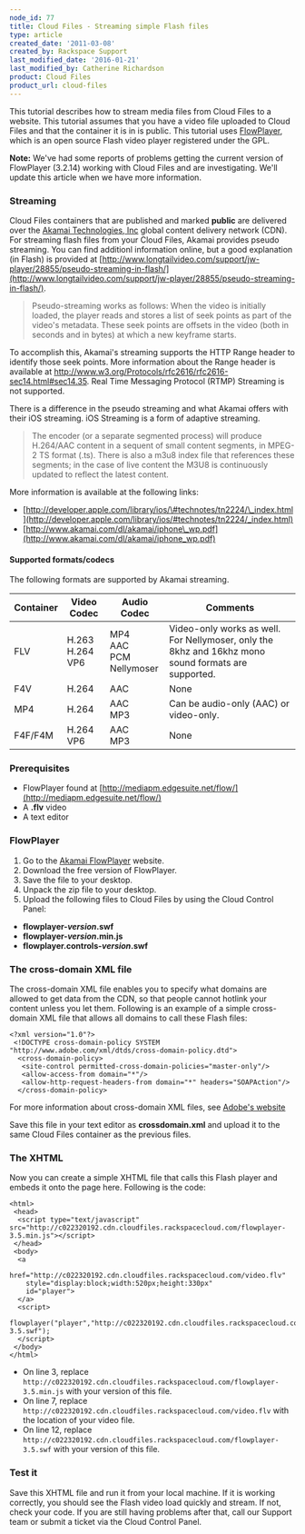 ```yaml
---
node_id: 77
title: Cloud Files - Streaming simple Flash files
type: article
created_date: '2011-03-08'
created_by: Rackspace Support
last_modified_date: '2016-01-21'
last_modified_by: Catherine Richardson
product: Cloud Files
product_url: cloud-files
---
```


This tutorial describes how to stream media files from Cloud Files to a website. This tutorial assumes that you have a video file uploaded to Cloud Files and that the container it is in is public. This tutorial uses [FlowPlayer](http://flowplayer.org), which is an open source Flash video player registered under the GPL.

**Note:** We've had some reports of problems getting the current version of FlowPlayer (3.2.14) working with Cloud Files and are investigating. We'll update this article when we have more information.


### <a name="streaming"></a>Streaming

Cloud Files containers that are published and marked <strong>public</strong> are delivered over the [Akamai Technologies, Inc](http://www.akamai.com/) global content delivery network (CDN). For streaming flash files from your Cloud Files, Akamai provides pseudo streaming. You can find additionl information online, but a good explanation (in Flash) is provided at [http://www.longtailvideo.com/support/jw-player/28855/pseudo-streaming-in-flash/](http://www.longtailvideo.com/support/jw-player/28855/pseudo-streaming-in-flash/).

> Pseudo-streaming works as follows: When the video is initially loaded, the player reads and stores a list of seek points as part of the video's metadata. These seek points are offsets in the video (both in seconds and in bytes) at which a new keyframe starts.

To accomplish this, Akamai's streaming supports the HTTP Range header to identify those seek points. More information about the Range header is available at http://www.w3.org/Protocols/rfc2616/rfc2616-sec14.html#sec14.35. Real Time Messaging Protocol (RTMP) Streaming is not supported.

There is a difference in the pseudo streaming and what Akamai offers with their iOS streaming. iOS Streaming is a form of adaptive streaming.

> The encoder (or a separate segmented process) will produce H.264/AAC content in a sequent of small content segments, in MPEG-2 TS format (.ts). There is also a m3u8 index file that references these segments; in the case of live content the M3U8 is continuously updated to reflect the latest content.

More information is available at the following links:

-   [http://developer.apple.com/library/ios/\#technotes/tn2224/\_index.html](http://developer.apple.com/library/ios/#technotes/tn2224/_index.html)
-   [http://www.akamai.com/dl/akamai/iphone\_wp.pdf](http://www.akamai.com/dl/akamai/iphone_wp.pdf)

#### Supported formats/codecs

The following formats are supported by Akamai streaming.

Container  | Video Codec  | Audio Codec  | Comments
--- | --- | --- | ---
FLV  | H.263 </br> H.264 </br> VP6 | MP4 </br> AAC </br> PCM </br> Nellymoser | Video-only works as well. For Nellymoser, only the 8khz and 16khz mono sound formats are supported.
F4V  | H.264  | AAC |  None
MP4 | H.264  | AAC </br> MP3 | Can be audio-only (AAC) or video-only.
F4F/F4M  | H.264 </br> VP6  | AAC </br> MP3 |  None

### <a name="prereqs"></a>Prerequisites

-   FlowPlayer found at [http://mediapm.edgesuite.net/flow/](http://mediapm.edgesuite.net/flow/)
-   A **.flv** video
-   A text editor

### <a name="flowplayer"></a>FlowPlayer

1. Go to the [Akamai FlowPlayer](http://mediapm.edgesuite.net/flow/ "http://flowplayer.org") website.
2. Download the free version of FlowPlayer.
3. Save the file to your desktop.
4. Unpack the zip file to your desktop.
5. Upload the following files to Cloud Files by using the Cloud Control Panel:
  -   **flowplayer-*version*.swf**
  -   **flowplayer-*version*.min.js**
  -   **flowplayer.controls-*version*.swf**

### <a name="cross-domain-xml"></a>The cross-domain XML file

The cross-domain XML file enables you to specify what domains are allowed to get data from the CDN, so that people cannot hotlink your content unless you let them. Following is an example of a simple cross-domain XML file that allows all domains to call these Flash files:

    <?xml version="1.0"?>
     <!DOCTYPE cross-domain-policy SYSTEM "http://www.adobe.com/xml/dtds/cross-domain-policy.dtd">
      <cross-domain-policy>
       <site-control permitted-cross-domain-policies="master-only"/>
       <allow-access-from domain="*"/>
       <allow-http-request-headers-from domain="*" headers="SOAPAction"/>
      </cross-domain-policy>

For more information about cross-domain XML files, see [Adobe's website](http://www.adobe.com/devnet/articles/crossdomain_policy_file_spec.html "http://www.adobe.com/devnet/articles/crossdomain_policy_file_spec.html")

Save this file in your text editor as **crossdomain.xml** and upload it to the same Cloud Files container as the previous files.

### <a name="xhtml"></a>The XHTML

Now you can create a simple XHTML file that calls this Flash player and embeds it onto the page here. Following is the code:

    <html>
     <head>
      <script type="text/javascript" src="http://c022320192.cdn.cloudfiles.rackspacecloud.com/flowplayer-3.5.min.js"></script>
     </head>
     <body>
      <a
        href="http://c022320192.cdn.cloudfiles.rackspacecloud.com/video.flv"
        style="display:block;width:520px;height:330px"
        id="player">
      </a>
      <script>
       flowplayer("player","http://c022320192.cdn.cloudfiles.rackspacecloud.com/flowplayer-3.5.swf");
      </script>
     </body>
    </html>

- On line 3, replace `http://c022320192.cdn.cloudfiles.rackspacecloud.com/flowplayer-3.5.min.js` with your version of this file.
- On line 7, replace `http://c022320192.cdn.cloudfiles.rackspacecloud.com/video.flv` with the location of your video file.
- On line 12, replace `http://c022320192.cdn.cloudfiles.rackspacecloud.com/flowplayer-3.5.swf` with your version of this file.

### <a name="test-it"></a>Test it

Save this XHTML file and run it from your local machine. If it is working correctly, you should see the Flash video load quickly and stream. If not, check your code. If you are still having problems after that, call our Support team or submit a ticket via the Cloud Control Panel.
